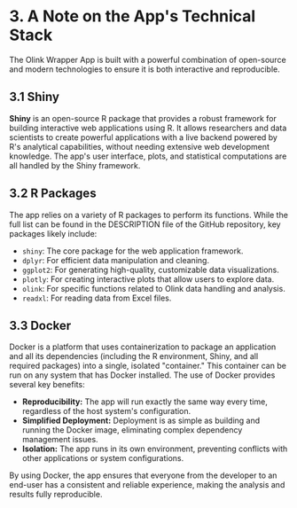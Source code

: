# 3. A Note on the App's Technical Stack
The Olink Wrapper App is built with a powerful combination of open-source and modern technologies to ensure it is both interactive and reproducible.

## 3.1 Shiny

**Shiny** is an open-source R package that provides a robust framework for building interactive web applications using R. It allows researchers and data scientists to create powerful applications with a live backend powered by R's analytical capabilities, without needing extensive web development knowledge. The app's user interface, plots, and statistical computations are all handled by the Shiny framework.

## 3.2 R Packages

The app relies on a variety of R packages to perform its functions. While the full list can be found in the DESCRIPTION file of the GitHub repository, key packages likely include:

- `shiny`: The core package for the web application framework.
- `dplyr`: For efficient data manipulation and cleaning.
- `ggplot2`: For generating high-quality, customizable data visualizations.
- `plotly`: For creating interactive plots that allow users to explore data.
- `olink`: For specific functions related to Olink data handling and analysis.
- `readxl`: For reading data from Excel files.

## 3.3 Docker

Docker is a platform that uses containerization to package an application and all its dependencies (including the R environment, Shiny, and all required packages) into a single, isolated "container." This container can be run on any system that has Docker installed. The use of Docker provides several key benefits:

- **Reproducibility:** The app will run exactly the same way every time, regardless of the host system's configuration.
- **Simplified Deployment:** Deployment is as simple as building and running the Docker image, eliminating complex dependency management issues.
- **Isolation:** The app runs in its own environment, preventing conflicts with other applications or system configurations.

By using Docker, the app ensures that everyone from the developer to an end-user has a consistent and reliable experience, making the analysis and results fully reproducible.